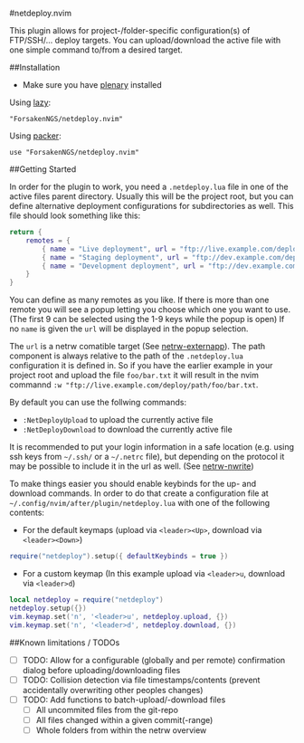 #netdeploy.nvim

This plugin allows for project-/folder-specific configuration(s) of FTP/SSH/... deploy targets. You can upload/download the active file with one simple command to/from a desired target.

##Installation

- Make sure you have [plenary](https://github.com/nvim-lua/plenary.nvim) installed

Using [lazy](https://github.com/folke/lazy.nvim):

```
"ForsakenNGS/netdeploy.nvim"
```

Using [packer](https://github.com/wbthomason/packer.nvim):

```
use "ForsakenNGS/netdeploy.nvim"
```

##Getting Started

In order for the plugin to work, you need a `.netdeploy.lua` file in one of the active files parent directory. Usually this will be the project root, but you can define alternative deployment configurations for subdirectories as well. This file should look something like this:

```lua
return {
    remotes = {
        { name = "Live deployment", url = "ftp://live.example.com/deploy/path" },
        { name = "Staging deployment", url = "ftp://dev.example.com/deploy/path/for/staging" },
        { name = "Development deployment", url = "ftp://dev.example.com/deploy/path/for/development" },
    }
}
```

You can define as many remotes as you like. If there is more than one remote you will see a popup letting you choose which one you want to use.
(The first 9 can be selected using the 1-9 keys while the popup is open)
If no `name` is given the `url` will be displayed in the popup selection.

The `url` is a netrw comatible target (See [netrw-externapp](https://vimhelp.org/pi_netrw.txt.html#netrw-externapp)).
The path component is always relative to the path of the `.netdeploy.lua` configuration it is defined in.
So if you have the earlier example in your project root and upload the file `foo/bar.txt` it will result in the nvim commannd `:w "ftp://live.example.com/deploy/path/foo/bar.txt`.

By default you can use the follwing commands:
- `:NetDeployUpload` to upload the currently active file
- `:NetDeployDownload` to download the currently active file

It is recommended to put your login information in a safe location (e.g. using ssh keys from `~/.ssh/` or a `~/.netrc` file), but depending on the protocol it may be possible to include it in the url as well.
(See [netrw-nwrite](https://vimhelp.org/pi_netrw.txt.html#netrw-write))

To make things easier you should enable keybinds for the up- and download commands. In order to do that create a configuration file at `~/.config/nvim/after/plugin/netdeploy.lua` with one of the following contents:
- For the default keymaps (upload via `<leader><Up>`, download via `<leader><Down>`)
```lua
require("netdeploy").setup({ defaultKeybinds = true })
```
- For a custom keymap (In this example upload via `<leader>u`, download via `<leader>d`)
```lua
local netdeploy = require("netdeploy")
netdeploy.setup({})
vim.keymap.set('n', '<leader>u', netdeploy.upload, {})
vim.keymap.set('n', '<leader>d', netdeploy.download, {})
```

##Known limitations / TODOs

- [ ] TODO: Allow for a configurable (globally and per remote) confirmation dialog before uploading/downloading files
- [ ] TODO: Collision detection via file timestamps/contents (prevent accidentally overwriting other peoples changes)
- [ ] TODO: Add functions to batch-upload/-download files
  - [ ] All uncommited files from the git-repo
  - [ ] All files changed within a given commit(-range)
  - [ ] Whole folders from within the netrw overview
